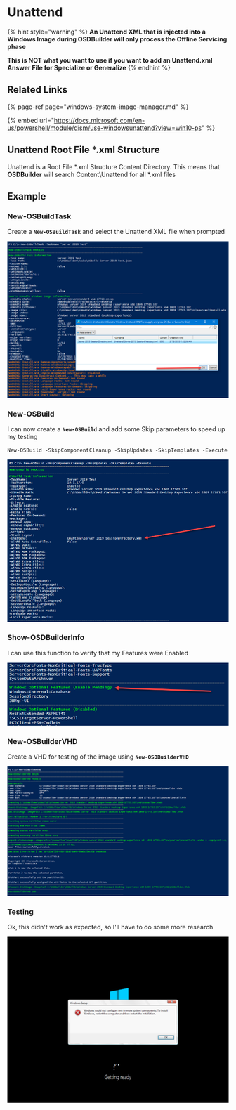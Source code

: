 # Unattend

{% hint style="warning" %}
**An Unattend XML that is injected into a Windows Image during OSDBuilder will only process the Offline Servicing phase**

**This is NOT what you want to use if you want to add an Unattend.xml Answer File for Specialize or Generalize**
{% endhint %}

## Related Links

{% page-ref page="windows-system-image-manager.md" %}

{% embed url="https://docs.microsoft.com/en-us/powershell/module/dism/use-windowsunattend?view=win10-ps" %}

## Unattend Root File \*.xml Structure

Unattend is a Root File \*.xml Structure Content Directory.  This means that **OSDBuilder** will search Content\Unattend for all \*.xml files

## Example

### New-OSBuildTask

Create a **`New-OSBuildTask`** and select the Unattend XML file when prompted

![](../../../../../.gitbook/assets/image%20%2876%29.png)

### New-OSBuild

I can now create a **`New-OSBuild`** and add some Skip parameters to speed up my testing

```text
New-OSBuild -SkipComponentCleanup -SkipUpdates -SkipTemplates -Execute
```

![](../../../../../.gitbook/assets/image%20%2836%29.png)

### Show-OSDBuilderInfo

I can use this function to verify that my Features were Enabled

![](../../../../../.gitbook/assets/image%20%28144%29.png)

### New-OSBuilderVHD

Create a VHD for testing of the image using **`New-OSDBuilderVHD`**

![](../../../../../.gitbook/assets/image%20%28107%29.png)

### Testing

Ok, this didn't work as expected, so I'll have to do some more research

![](../../../../../.gitbook/assets/image%20%28147%29.png)













































